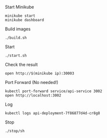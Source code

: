 Start Minikube

```
minikube start
minikube dashboard
```

Build images

```
./build.sh
```

Start

```
./start.sh
```

Check the result

```
open http://$(minikube ip):30003
```

Port Forward (No needed!)

```
kubectl port-forward service/api-service 3002
open http://localhost:3002
```

Log

```
kubectl logs api-deployment-7f86877d4d-cr8g8
```

Stop

```
./stop/sh
```
